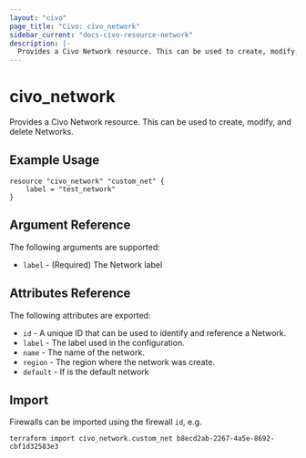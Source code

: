 ```yaml
---
layout: "civo"
page_title: "Civo: civo_network"
sidebar_current: "docs-civo-resource-network"
description: |-
  Provides a Civo Network resource. This can be used to create, modify, and delete Networks.
---
```


# civo\_network

Provides a Civo Network resource. This can be used to create,
modify, and delete Networks.

## Example Usage

```hcl
resource "civo_network" "custom_net" {
    label = "test_network"
}
```

## Argument Reference

The following arguments are supported:

* `label` - (Required) The Network label


## Attributes Reference

The following attributes are exported:

* `id` - A unique ID that can be used to identify and reference a Network.
* `label` - The label used in the configuration.
* `name` - The name of the network.
* `region` - The region where the network was create.
* `default` - If is the default network

## Import

Firewalls can be imported using the firewall `id`, e.g.

```
terraform import civo_network.custom_net b8ecd2ab-2267-4a5e-8692-cbf1d32583e3
```
